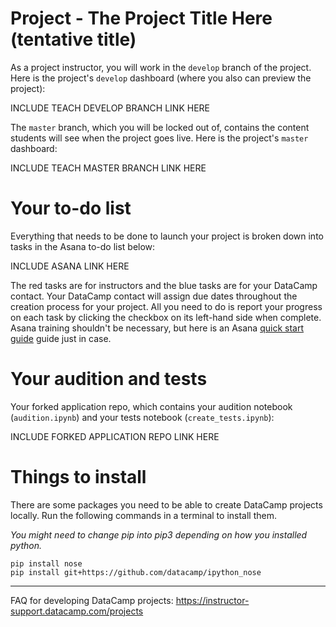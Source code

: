 # Project - The Project Title Here (tentative title)

As a project instructor, you will work in the `develop` branch of the project. Here is the project's `develop` dashboard (where you also can preview the project):

INCLUDE TEACH DEVELOP BRANCH LINK HERE

The `master` branch, which you will be locked out of, contains the content students will see when the project goes live. Here is the project's `master` dashboard:

INCLUDE TEACH MASTER BRANCH LINK HERE

# Your to-do list

Everything that needs to be done to launch your project is broken down into tasks in the Asana to-do list below:

INCLUDE ASANA LINK HERE

The red tasks are for instructors and the blue tasks are for your DataCamp contact. Your DataCamp contact will assign due dates throughout the creation process for your project. All you need to do is report your progress on each task by clicking the checkbox on its left-hand side when complete. Asana training shouldn't be necessary, but here is an Asana [quick start guide](https://asana.com/guide/get-started/begin/quick-start) guide just in case.

# Your audition and tests

Your forked application repo, which contains your audition notebook (`audition.ipynb`) and your tests notebook (`create_tests.ipynb`):

INCLUDE FORKED APPLICATION REPO LINK HERE

# Things to install

There are some packages you need to be able to create DataCamp projects locally. Run the following commands in a terminal to install them.

*You might need to change pip into pip3 depending on how you installed python.*

```
pip install nose
pip install git+https://github.com/datacamp/ipython_nose
```

---

FAQ for developing DataCamp projects: https://instructor-support.datacamp.com/projects
